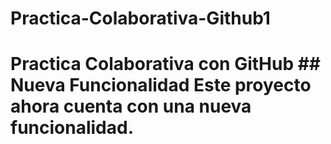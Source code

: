 # Practica-Colaborativa-Github1
# Practica Colaborativa con GitHub ## Nueva Funcionalidad Este proyecto ahora cuenta con una nueva funcionalidad.
